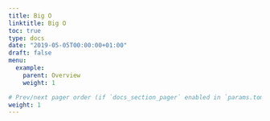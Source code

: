 ```yaml
---
title: Big O
linktitle: Big O
toc: true
type: docs
date: "2019-05-05T00:00:00+01:00"
draft: false
menu:
  example:
    parent: Overview
    weight: 1

# Prev/next pager order (if `docs_section_pager` enabled in `params.toml`)
weight: 1
---
```

